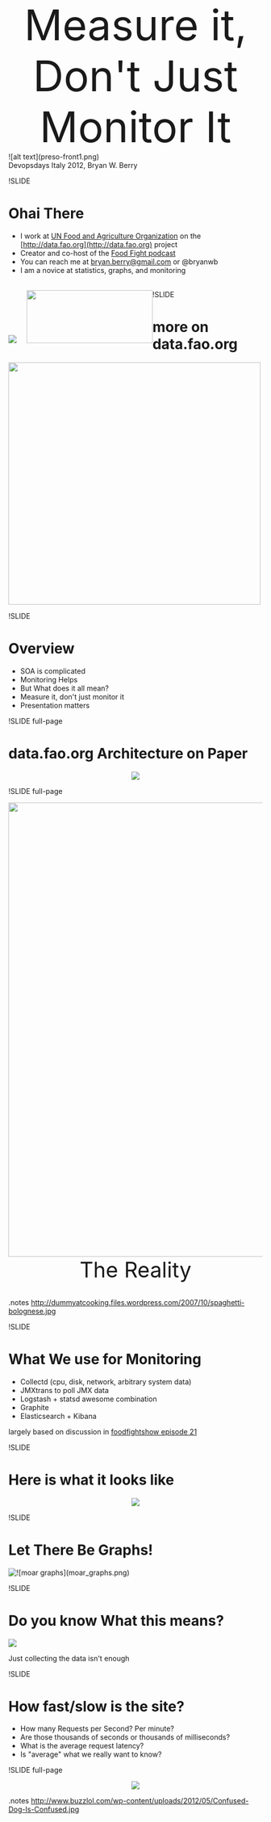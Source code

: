 <!SLIDE center>

<center style="font-size:6em;">
Measure it, <br />
Don't Just Monitor It
</center>
![alt text](preso-front1.png)
<br />
Devopsdays Italy 2012, Bryan W. Berry

!SLIDE
# Ohai There

* I work at [UN Food and Agriculture Organization](http://www.fao.org)
on the [http://data.fao.org](http://data.fao.org) project
* Creator and co-host of the
  [Food Fight podcast](http://foodfightshow.org)
* You can reach me at bryan.berry@gmail.com or @bryanwb
* I am a novice at statistics, graphs, and monitoring
<br /><br />
<div style="float:left;">
<img src="data-fao-org-logo-v8-bigger.png"></img> &nbsp; &nbsp;
<img src="foodfight_banner.png" width="250px" height="105px"></img>
</div>

!SLIDE
# more on data.fao.org

<img src="screenshot01.png" height="480px" width="500px"></img>

!SLIDE 
# Overview

* SOA is complicated
* Monitoring Helps
* But What does it all mean?
* Measure it, don't just monitor it
* Presentation matters

!SLIDE full-page
# data.fao.org Architecture on Paper 

<center>
<img src="data_fao_org_arch.jpg"></img>
</center>

!SLIDE full-page

<center><img src="spaghetti-bolognese.jpg" height="900px" width="700px" /></center>

<center style="font-size:3em;">The Reality</center><br />

.notes http://dummyatcooking.files.wordpress.com/2007/10/spaghetti-bolognese.jpg

!SLIDE
# What We use for Monitoring

* Collectd (cpu, disk, network, arbitrary system data)
* JMXtrans to poll JMX data
* Logstash + statsd awesome combination
* Graphite
* Elasticsearch + Kibana


largely based on discussion in [foodfightshow episode 21](http://foodfightshow.org/2012/07/monitoring-for-n00bs-with-jason-dixon.html)

!SLIDE 
# Here is what it looks like
<center>
<img src="full_stack.png"></img>
</center>

!SLIDE
# Let There Be Graphs!
<div style="float:left;">
<img src="185px-The_Yes_Guy.png"></img>
</div>
![moar graphs](moar_graphs.png)

!SLIDE
# Do you know What this means?

<img src="request_latency-svg.png"></img>

Just collecting the data isn't enough

!SLIDE
# How fast/slow is the site?

* How many Requests per Second? Per minute?
* Are those thousands of seconds or thousands of milliseconds?
* What is the average request latency?
* Is "average" what we really want to know?


!SLIDE full-page
<center>
<img src="confusing_graphs.png"></img>
</center>

.notes http://www.buzzlol.com/wp-content/uploads/2012/05/Confused-Dog-Is-Confused.jpg

